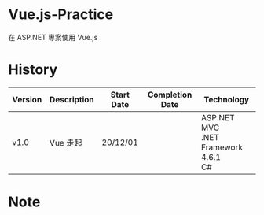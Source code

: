 # Vue.js-Practice
在 ASP.NET 專案使用 Vue.js

# History
| Version | Description | Start Date | Completion Date | Technology |
| -- | -- | -- | -- | -- |
| v1.0 | Vue 走起 | 20/12/01 || ASP.NET MVC <br> .NET Framework 4.6.1 <br> C# |

# Note